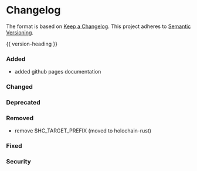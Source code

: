 # Changelog
The format is based on [Keep a Changelog](https://keepachangelog.com/en/1.0.0/).
This project adheres to [Semantic Versioning](https://semver.org/spec/v2.0.0.html).

{{ version-heading }}

### Added

- added github pages documentation

### Changed

### Deprecated

### Removed

- remove $HC_TARGET_PREFIX (moved to holochain-rust)

### Fixed

### Security
